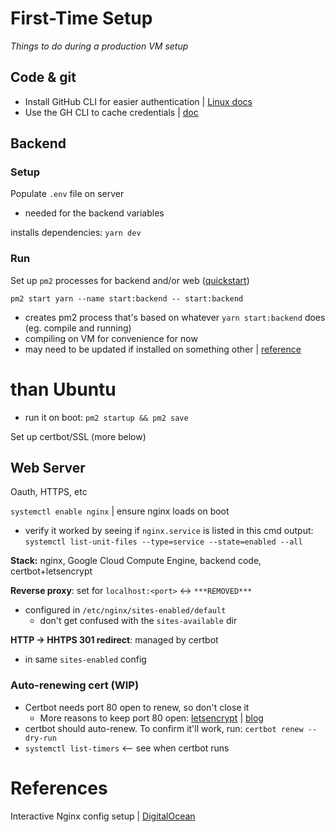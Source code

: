 # First-Time Setup

_Things to do during a production VM setup_

## Code & git

- Install GitHub CLI for easier authentication | [Linux docs](https://github.com/cli/cli/blob/trunk/docs/install_linux.md)
- Use the GH CLI to cache credentials | [doc](https://docs.github.com/en/get-started/getting-started-with-git/caching-your-github-credentials-in-git)

## Backend

### Setup

Populate `.env` file on server

- needed for the backend variables

installs dependencies: `yarn dev`

### Run

Set up `pm2` processes for backend and/or web ([quickstart](https://pm2.keymetrics.io/docs/usage/quick-start/))

```
pm2 start yarn --name start:backend -- start:backend
```

- creates pm2 process that's based on whatever
  `yarn start:backend` does (eg. compile and running)
- compiling on VM for convenience for now
- may need to be updated if installed on something other | [reference](https://stackoverflow.com/questions/59046837/what-is-the-pm2-for-command-yarn-run-start)

# than Ubuntu

- run it on boot: `pm2 startup && pm2 save`

Set up certbot/SSL (more below)

## Web Server

Oauth, HTTPS, etc

`systemctl enable nginx` | ensure nginx loads on boot

- verify it worked by seeing if `nginx.service` is listed in this cmd output: `systemctl list-unit-files --type=service --state=enabled --all`

**Stack:** nginx, Google Cloud Compute Engine, backend code, certbot+letsencrypt

**Reverse proxy**: set for `localhost:<port>` <-> `***REMOVED***`

- configured in `/etc/nginx/sites-enabled/default`
  - don't get confused with the `sites-available` dir

**HTTP -> HHTPS 301 redirect**: managed by certbot

- in same `sites-enabled` config

### Auto-renewing cert (WIP)

- Certbot needs port 80 open to renew, so don't close it
  - More reasons to keep port 80 open: [letsencrypt](https://letsencrypt.org/docs/allow-port-80/) | [blog](https://scotthelme.co.uk/why-closing-port-80-is-bad-for-security/)
- certbot should auto-renew. To confirm it'll work, run:
  `certbot renew --dry-run`
- `systemctl list-timers` <-- see when certbot runs

# References

Interactive Nginx config setup | [DigitalOcean](https://www.digitalocean.com/community/tools/nginx)
